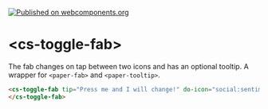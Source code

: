 [![Published on webcomponents.org](https://img.shields.io/badge/webcomponents.org-published-blue.svg)](https://www.webcomponents.org/element/csonnhalter/cs-scroll)
# \<cs-toggle-fab\>

The fab changes on tap between two icons and has an optional tooltip. A wrapper for `<paper-fab>` and `<paper-tooltip>`.
<!---
```
<custom-element-demo>
  <template>
    <script src="../webcomponentsjs/webcomponents-lite.js"></script>
    <link rel="import" href="cs-toggle-fab.html">
    <link rel="import" href="../iron-icons/social-icons.html">
    <next-code-block></next-code-block>
  </template>
</custom-element-demo>
```
-->
```html
<cs-toggle-fab tip="Press me and I will change!" do-icon="social:sentiment-dissatisfied" done-icon="social:sentiment-satisfied">
</cs-toggle-fab>
```